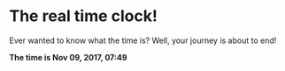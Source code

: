 # The real time clock!

Ever wanted to know what the time is? Well, your journey is about to end!

**The time is Nov 09, 2017, 07:49**